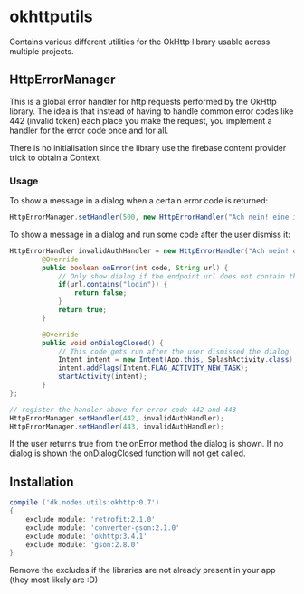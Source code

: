 # okhttputils
Contains various different utilities for the OkHttp library usable across multiple projects.

## HttpErrorManager
This is a global error handler for http requests performed by the OkHttp library.
The idea is that instead of having to handle common error codes like 442 (invalid token) each place
you make the request, you implement a handler for the error code once and for all.

There is no initialisation since the library use the firebase content provider trick to obtain a Context.

### Usage
To show a message in a dialog when a certain error code is returned:

```java
HttpErrorManager.setHandler(500, new HttpErrorHandler("Ach nein! eine internal server fehler has passiert!!!", true);
```

To show a message in a dialog and run some code after the user dismiss it:
```java
HttpErrorHandler invalidAuthHandler = new HttpErrorHandler("Ach nein! deine Token sind KAPUT!!") {
        @Override
        public boolean onError(int code, String url) {
            // Only show dialog if the endpoint url does not contain the word login
            if(url.contains("login")) {
                return false;
            }
            return true;
        }

        @Override
        public void onDialogClosed() {
            // This code gets run after the user dismissed the dialog         
            Intent intent = new Intent(App.this, SplashActivity.class);
            intent.addFlags(Intent.FLAG_ACTIVITY_NEW_TASK);
            startActivity(intent);
        }
};

// register the handler above for error code 442 and 443
HttpErrorManager.setHandler(442, invalidAuthHandler);
HttpErrorManager.setHandler(443, invalidAuthHandler);
```

If the user returns true from the onError method the dialog is shown. If no dialog is shown the onDialogClosed function
will not get called.


## Installation
```groovy
compile ('dk.nodes.utils:okhttp:0.7')
{
    exclude module: 'retrofit:2.1.0'
    exclude module: 'converter-gson:2.1.0'
    exclude module: 'okhttp:3.4.1'
    exclude module: 'gson:2.8.0'
}
```

Remove the excludes if the libraries are not already present in your app (they most likely are :D)
